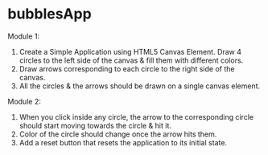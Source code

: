 # bubblesApp

Module 1: 
1. Create a Simple Application using HTML5 Canvas Element. Draw 4 circles to the left side of the canvas & fill them with different colors.
2. Draw arrows corresponding to each circle to the right side of the canvas.
3. All the circles & the arrows should be drawn on a single canvas element. 

Module 2:
1. When you click inside any circle, the arrow to the corresponding circle should start moving towards the circle & hit it.
2. Color of the circle should change once the arrow hits them.
3. Add a reset button that resets the application to its initial state.
